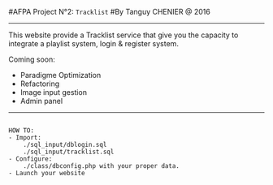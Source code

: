 #AFPA Project N°2: `Tracklist`
#By Tanguy CHENIER @ 2016
***************************
This website provide a Tracklist service that give you the capacity to
integrate a playlist system, login & register system.

Coming soon:
- Paradigme Optimization
- Refactoring
- Image input gestion
- Admin panel 
------------------------
<pre><code>
HOW TO:
- Import:
	./sql_input/dblogin.sql
	./sql_input/tracklist.sql
- Configure:
	./class/dbconfig.php with your proper data.
- Launch your website
</code></pre>
